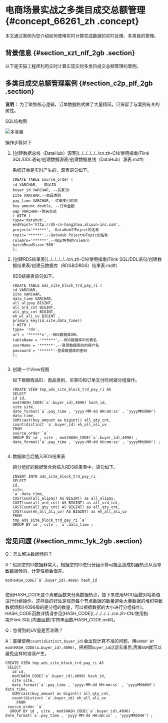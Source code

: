 # 电商场景实战之多类目成交总额管理 {#concept_66261_zh .concept}

本文通过案例为您介绍如何使用实时计算完成数据的实时处理、多类目的管理。

## 背景信息 {#section_xzt_nlf_2gb .section}

以下是天猫工程师利用实时计算实现实时多类目成交总额管理的案例。

## 多类目成交总额管理案例 {#section_c2p_plf_2gb .section}

**说明：** 为了聚焦核心逻辑，订单数据格式做了大量精简，只保留了与案例有关的属性。

SQL结构图

![多类目](http://static-aliyun-doc.oss-cn-hangzhou.aliyuncs.com/assets/img/41086/155307918834627_zh-CN.png)

操作步骤如下

1.  [创建数据总线（DataHub）源表](../../../../../cn.zh-CN/使用指南/Flink SQL/DDL语句/创建数据源表/创建数据总线（DataHub）源表.md#)

    系统订单是实时产生的，源表语句如下。

    ```language-SQL
    CREATE TABLE source_order (
    id VARCHAR,-- 商品ID
    buyer_id VARCHAR, --买家ID
    site VARCHAR,--商品类别
    pay_time VARCHAR,--订单支付时间
    buy_amount double, --订单金额
    wap VARCHAR--购买方式
    ) WITH (
    type='datahub',
    endPoint='http://dh-cn-hangzhou.aliyun-inc.com',
    project='******',--DataHub中Poject的名称
    topic='******',--DataHub Poject中Topic的名称
    roleArn='******',--指定角色的roleArn
    batchReadSize='500'
    );
    
    ```

2.  [创建RDS结果表](../../../../../cn.zh-CN/使用指南/Flink SQL/DDL语句/创建数据结果表/创建云数据库（RDS和DRDS）结果表.md#)

    RDS结果表语句如下。

    ```language-SQL
    CREATE TABLE ads_site_block_trd_pay_ri ( 
    id VARCHAR,
    site VARCHAR,
    data_time VARCHAR,
    all_alipay BIGINT,
    all_ord_cnt BIGINT,
    all_qty_cnt BIGINT,
    eh_wl_ali_uv BIGINT ,
    primary key(id,site,data_time))
    ) WITH (
    type= 'rds',
    url = '******x',--RDS数据库URL
    tableName = '******',--RDS数据库中的表名
    userName = '******',--登录数据库的的用户名
    password = '******'-登录数据库的密码
    );
    
    
    ```

3.  创建一个View视图

    如下根据商品ID、商品类别、买家ID和订单支付时间做分组操作。

    ```language-SQL
    CREATE VIEW tmp_ads_site_block_trd_pay_ri AS
    SELECT
    id id,
    mod(HASH_CODE(`a`.buyer_id),4096) hash_id,
    site site,
    date_format(`a`.pay_time , 'yyyy-MM-dd HH:mm:ss' , 'yyyyMMddHH') data_time,
    SUM(cast(buy_amount as bigint)) all_qty_cnt,
    count(distinct `a`.buyer_id) eh_all_ali_uv
    FROM
    source_order `a`
    GROUP BY id , site , mod(HASH_CODE(`a`.buyer_id),4096) , date_format(`a`.pay_time , 'yyyy-MM-dd HH:mm:ss' , 'yyyyMMddHH') ;
    
    
    ```

4.  数据聚合后插入RDS结果表

    把分组好的数据聚合后插入RDS结果表中，语句如下。

    ```language-SQL
    INSERT INTO ads_site_block_trd_pay_ri
    SELECT
    id,
    site,
    `a`.data_time,
    CAST(sum(all_alipay) AS BIGINT) as all_alipay,
    CAST(sum(all_ord_cnt) AS BIGINT) as all_ord_cnt,
    CAST(sum(all_qty_cnt) AS BIGINT) as all_qty_cnt,
    CAST(sum(eh_all_ali_uv) AS BIGINT) as eh_all_ali_uv
    FROM
    tmp_ads_site_block_trd_pay_ri `a`
    GROUP BY id , site , `a`.data_time ;
    
    ```


## 常见问题 {#section_mmc_1yk_2gb .section}

Q：怎么解决数据倾斜？

A：假如您的ID数据非常大，根据您的ID进行分组计算可能会造成机器热点从而导致数据倾斜，计算性能会很差。

```language-SQL
mod(HASH_CODE(`a`.buyer_id),4096) hash_id


```

使用HASH\_CODE这个离散函数来分离数据热点，接下来使用MOD函数对哈希值进行分组操作。这样做的好处是规范每个节点数据的数量避免大量数据的堆积导致数据倾斜\(4096指的是分组的数量，可以根据数据的大小进行分组操作\)。HASH\_CODE函数详情请参见[HASH\_CODE](../../../../../cn.zh-CN/使用指南/Flink SQL/内置函数/字符串函数/HASH_CODE.md#)。

Q：您得到的UV量是否准确？

A：直接使用`count(distinct,buyer_id)`会出现计算不准的问题。用`GROUP BY mod(HASH_CODE(a.buyer_id),4096)`，把相同`buyer_id`过滤去重后,再做`SUM`就可以避免这样的错误产生。

```language-SQL
CREATE VIEW tmp_ads_site_block_trd_pay_ri AS 
 SELECT 
   id id, 
   mod(HASH_CODE(`a`.buyer_id),4096) hash_id, 
   site site, 
   date_format(`a`.pay_time , 'yyyy-MM-dd HH:mm:ss' , 'yyyyMMddHH') data_time, 
   SUM(cast(buy_amount as bigint)) all_qty_cnt, 
   count(distinct `a`.buyer_id) eh_all_ali_uv
     FROM 
 source_order `a` 
  GROUP BY id , site , mod(HASH_CODE(`a`.buyer_id),4096) , date_format(`a`.pay_time , 'yyyy-MM-dd HH:mm:ss' , 'yyyyMMddHH') ;


```

